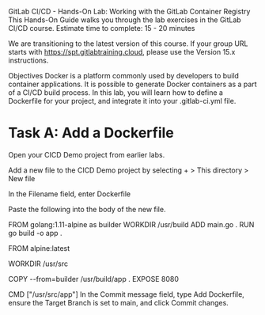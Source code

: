 GitLab CI/CD - Hands-On Lab: Working with the GitLab Container Registry
This Hands-On Guide walks you through the lab exercises in the GitLab CI/CD course.
Estimate time to complete: 15 - 20 minutes

We are transitioning to the latest version of this course. If your group URL starts with https://spt.gitlabtraining.cloud, please use the Version 15.x instructions.

Objectives
Docker is a platform commonly used by developers to build container applications. It is possible to generate Docker containers as a part of a CI/CD build process. In this lab, you will learn how to define a Dockerfile for your project, and integrate it into your .gitlab-ci.yml file.

# Task A: Add a Dockerfile
Open your CICD Demo project from earlier labs.

Add a new file to the CICD Demo project by selecting + > This directory > New file

In the Filename field, enter Dockerfile

Paste the following into the body of the new file.

FROM golang:1.11-alpine as builder
WORKDIR /usr/build
ADD main.go .
RUN go build -o app .

FROM alpine:latest

WORKDIR /usr/src

COPY --from=builder /usr/build/app .
EXPOSE 8080

CMD ["/usr/src/app"]
In the Commit message field, type Add Dockerfile, ensure the Target Branch is set to main, and click Commit changes.

